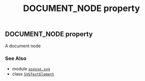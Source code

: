 ﻿---
title: DOCUMENT_NODE property
second_title: Aspose.SVG for Python via .NET API References
description: 
type: docs
weight: 510
url: /python-net/aspose.svg/svgtextelement/document_node/
is_root: false
---

## DOCUMENT_NODE property


A document node

### See Also
* module [`aspose.svg`](../../)
* class [`SVGTextElement`](/svg/python-net/aspose.svg/svgtextelement)
